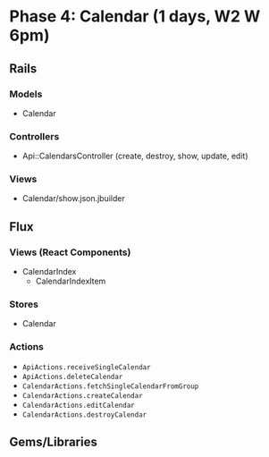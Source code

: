 # Phase 4: Calendar (1 days, W2 W 6pm)

## Rails

### Models
* Calendar

### Controllers
* Api::CalendarsController (create, destroy, show, update, edit)

### Views
* Calendar/show.json.jbuilder

## Flux
### Views (React Components)
* CalendarIndex
  - CalendarIndexItem

### Stores
* Calendar

### Actions
* `ApiActions.receiveSingleCalendar`
* `ApiActions.deleteCalendar`
* `CalendarActions.fetchSingleCalendarFromGroup`
* `CalendarActions.createCalendar`
* `CalendarActions.editCalendar`
* `CalendarActions.destroyCalendar`

## Gems/Libraries
